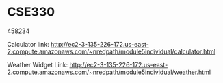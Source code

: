 # CSE330
458234


Calculator link:
http://ec2-3-135-226-172.us-east-2.compute.amazonaws.com/~nredpath/module5individual/calculator.html

Weather Widget Link: 
http://ec2-3-135-226-172.us-east-2.compute.amazonaws.com/~nredpath/module5individual/weather.html
